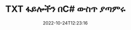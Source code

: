 ---
############################# Static ############################
layout: "auto-gen-merger"
date: 2022-10-24T12:23:16
draft: false
otherformats: vsdx vssm vssx vstm vstx vsx vtx xlam xls xlsb xlsm xlsx bmp jpg jpeg png

############################# Head ############################
head_title: "TXT ፋይሎችን በC# | ያጣምሩ TXT ውህደት"
head_description: "C# .NET ሰነዶች ውህደት ኤፒአይን በመጠቀም ብዙ TXT ፋይሎችን ወደ አንድ ፋይል ያዋህዱ። የተወሰኑ ገጾችን ወይም ገጾችን ከተለያዩ ሰነዶች እስከ አንድ ሰነድ ያጣምሩ።"

############################# Header ############################
title: "TXT ፋይሎችን በC# ውስጥ ያጣምሩ"
description: "TXTን ከጥቂት የ.NET ኮድ መስመሮች ጋር ያጣምሩ።"
bg_image: "https://cms.admin.containerize.com/templates/aspose/App_Themes/V3/images/bg/header1.png"
bg_overlay: false
button:
    enable: true
    icon: "fas fa-arrow-down"
    label: "ነጻ ሙከራ ያውርዱ"
    link: "https://downloads.groupdocs.com/merger/net"

############################# SubMenu ############################
submenu:
    enable: true

    left:
        img_alt: "GroupDocs.Merger for .NET"
        image: "https://cms.admin.containerize.com/templates/groupdocs/images/product-logos/90x90-noborder/groupdocs-merger-net.png"
        product: "GroupDocs.Merger"
        platform: ".NET"

    middle:
        button:

            # button loop
            - link: "https://apireference.groupdocs.com/merger/net"
              text: "የኤፒአይ ማጣቀሻ"

            # button loop
            - link: "https://github.com/groupdocs-merger"
              text: "የኮድ ምሳሌዎች"

            # button loop
            - link: "https://products.groupdocs.app/merger/family"
              text: "የቀጥታ ማሳያዎች"

            # button loop
            - link: "https://purchase.groupdocs.com/pricing/merger/net"
              text: "የዋጋ አሰጣጥ"

    right:
        link_download: "https://downloads.groupdocs.com/merger"
        link_learn: "https://docs.groupdocs.com/merger/net"
        link_buy: "https://purchase.groupdocs.com"

############################# About ############################
about:
    enable: true
    title: "ስለ GroupDocs.Merger for .NET ኤፒአይ"
    content: |
        [GroupDocs.Merger for .NET](/am/merger/net/) በርካታ ፒዲኤፍ፣ ማይክሮሶፍት ኦፊስ (Word፣ Excel፣ PowerPoint፣ OneNote)፣ OpenDocument፣ HTML፣ ምስሎች እና ለማጣመር ምቹ መፍትሄ ይሰጣል። ብዙ ሌሎች ሰነዶች በ.NET መተግበሪያዎች ውስጥ ወደ አንድ ፋይል። GroupDocs.Merger TXT ሰነዶችን ለማጣመር ስለተፈቀደልዎት ብዙ ጥረትን ይቆጥብልዎታል - ምንም የሶስተኛ ወገን ሶፍትዌር፣ ዴስክቶፕ መተግበሪያዎች ወይም ተሰኪዎች መጫን አያስፈልግም። አሁን ጊዜዎን ማባከን እና ፋይሎችን በእጅ ማዋሃድ አስፈላጊ አይደለም! የቡድን ሰነዶች ተልእኮ ምርጡን ጥራት ያለው ማቅረብ እና የሰነድ ማቀነባበሪያ የስራ ሂደቶችን ቀላል ማድረግ ነው።
        
        GroupDocs.Merger API የፋይል ማጣመር ባህሪያትን ለሚፈልጉ የድርጅት መፍትሄዎች ትክክለኛ ምርጫ ነው። እነዚህ ኤፒአይዎች በሁሉም ዋና ስርዓተ ክወናዎች እና መድረኮች .NET Framework, .NET Standard, .NET Core, Monoን ጨምሮ በደንብ ይደገፋሉ።

############################# Steps ############################
steps:
    enable: true
    title_left: "በርካታ TXT ፋይሎችን እንዴት ማጣመር እንደሚቻል"
    content_left: |
        [GroupDocs.Merger for .NET](/am/merger/net/) ለ.NET ገንቢዎች ሁለት ወይም ከዚያ በላይ TXT ፋይሎችን በመተግበር በመተግበሪያዎቻቸው ውስጥ ማጣመር ቀላል ያደርገዋል። ጥቂት ቀላል ደረጃዎች.
        
        * አዲስ የ ** ውህደት *** ይፍጠሩ እና የምንጭ ሰነድ መንገድን እንደ ግንበኛ መለኪያ ይለፉ።
        * ወደ ** ውህደት *** ክፍል ይደውሉ እና የሁለተኛውን የምንጭ ሰነድ መንገድ ይለፉ።
        * የተዋሃደውን ሰነድ ለማስቀመጥ ወደ **ውህደት** ክፍል ይደውሉ።

    title_right: "የስርዓት መስፈርቶች"
    content_right: |
        GroupDocs.Merger for .NET ኤፒአይዎች በሁሉም ዋና መድረኮች እና ስርዓተ ክወናዎች ላይ ይደገፋሉ። ከዚህ በታች ያለውን ኮድ ከመተግበሩ በፊት፣ እባክዎ በስርዓትዎ ላይ የሚከተሉት ቅድመ ሁኔታዎች እንዳሉዎት ያረጋግጡ።

        * ስርዓተ ክወናዎች-ማይክሮሶፍት ዊንዶውስ ፣ ሊኑክስ ፣ ማክኦኤስ
        * የልማት አካባቢ፡ Visual Studio, Xamarin, MonoDevelop
        * ማዕቀፎች: .NET Framework, .NET Standard, .NET Core, Mono
        * የቅርብ ጊዜውን የGroupDocs.Merger for .NET ስሪት ከ[NuGet](https://www.nuget.org/packages/groupdocs.merger) ያውርዱ
         
    code: |
     {{% merger/additional-styles %}}
     {{< merger/code-merger title="የC# ምሳሌ ኮድን በመጠቀም TXT ፋይሎችን እንዴት ማጣመር እንደሚቻል">}}

        ```csharp    
        // GroupDocs.Merger API በመጠቀም TXT ፋይሎችን ያጣምሩ
        // የፈጣን ውህደት ከግቤት TXT ሰነድ ጋር
        using (Merger merger = new Merger("input1.txt"))
          {
            // የመቀላቀል ዘዴን ይደውሉ የውህደት ክፍል ምሳሌ እና የሁለተኛ ምንጭ ሰነድ መንገድን ያስተላልፉ
            merger.Join("input2.txt");
    
            // የተዋሃደ ሰነድ ለማስቀመጥ የመዋህድ ክፍል ምሳሌ አስቀምጥ ዘዴን ይደውሉ
            merger.Save("merged-file.txt");
          }
        ```
     {{< /merger/code-merger >}}

############################# Demos ############################
demos:
    enable: true
    title: "የቀጥታ ማሳያዎች - ሰነዶችን ለማጣመር የመስመር ላይ መተግበሪያ"
    content: |
       የ[GroupDocs.Merger Live Demos](https://products.groupdocs.app/merger/family) ድር ጣቢያን በመጎብኘት አሁን ከአንድ በላይ TXT ፋይሎችን ያጣምሩ።
       የቀጥታ ማሳያው የሚከተሉት ጥቅሞች አሉት።
        
############################# About Formats ############################
about_formats:
    enable: true

############################# More Formats ############################
more_formats:
    enable: true
    title: "ሌሎች የሰነድ ቅርጸቶችን በማዋሃድ ላይ"
    content: |
        .NET ሰነዶች ለፋይል ቅርጸቶች እና ምስሎች ኤፒአይ ይዋሃዳሉ። ከታች እንደተገለጸው አንዳንድ ታዋቂ የሰነድ ቅርጸቶችን በአንድ ላይ ያጣምሩ።

############################# Back to top ###############################
back_to_top:
    enable: true
---